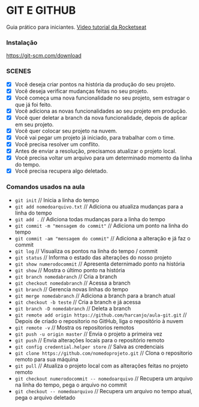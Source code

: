 # GIT E GITHUB

Guia prático para iniciantes.
[Video tutorial da Rocketseat](https://www.youtube.com/watch?v=2alg7MQ6_sI)

### Instalação

https://git-scm.com/download

### SCENES

- [x] Você deseja criar pontos na história da produção do seu projeto.
- [x] Você deseja verificar mudanças feitas no seu projeto.
- [x] Você começa uma nova funcionalidade no seu projeto, sem estragar o que já foi feito.
- [x] Você adiciona as novas funcionalidades ao seu projeto em produção.
- [x] Você quer deletar a branch da nova funcionalidade, depois de aplicar em seu projeto.
- [x] Você quer colocar seu projeto na nuvem.
- [x] Você vai pegar um projeto já iniciado, para trabalhar com o time.
- [x] Você precisa resolver um conflito.
- [x] Antes de enviar a resolução, precisamos atualizar o projeto local.
- [x] Você precisa voltar um arquivo para um determinado momento da linha do tempo.
- [x] Você precisa recupera algo deletado.

### Comandos usados na aula

- `git init` // Inicia a linha do tempo
- `git add nomedoarquivo.txt` // Adiciona ou atualiza mudanças para a linha do tempo
- `git add .` // Adiciona todas mudanças para a linha do tempo
- `git commit -m "mensagem do commit"` // Adiciona um ponto na linha do tempo
- `git commit -am "mensagem do commit"` // Adiciona a alteração e já faz o commit
- `git log` // Visualiza os pontos na linha do tempo / commit
- `git status` // Informa o estado das alterações do nosso projeto
- `git show numerodocommit` // Apresenta deternimado ponto na história
- `git show` // Mostra o último ponto na história
- `git branch nomedabranch` // Cria a branch
- `git checkout nomedabranch` // Acessa a branch
- `git branch` // Gerencia novas linhas do tempo
- `git merge nomedabranch` // Adiciona a branch para a branch atual
- `git checkout -b teste` // Cria a branch e já acessa
- `git branch -D nomedabranch` // Deleta a branch
- `git remote add origin https://github.com/harcanjo/aula-git.git` // Depois de criado o repositorio no GitHub, liga o repositório à nuvem
- `git remote -v` // Mostra os repositorios remotos
- `git push -u origin master` // Envia o projeto a primeira vez
- `git push` // Envia alterações locais para o repositório remoto
- `git config credential.helper store` // Salva as credenciais
- `git clone https://github.com/nomedoprojeto.git` // Clona o repositorio remoto para sua máquina
- `git pull` // Atualiza o projeto local com as alterações feitas no projeto remoto
- `git checkout numerodocommit -- nomedoarquivo` // Recupera um arquivo na linha do tempo, pega o arquivo no commit
- `git checkout -- nomedoarquivo` // Recupera um arquivo no tempo atual, pega o arquivo deletado
